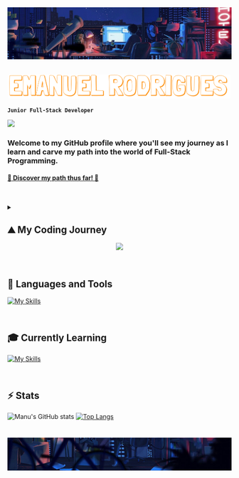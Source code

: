 <img src="Resources/top.jpg">
<br>
<br>
<p align="center">
    <img src="Resources/namehorizontal.png" alt="Name Image" width="500">
</p>


**`Junior Full-Stack Developer`** 

![](https://komarev.com/ghpvc/?username=ManuVils&color=blue)




### Welcome to my GitHub profile where you'll see my journey as I learn and carve my path into the world of Full-Stack Programming.
#### <a href="https://drive.google.com/file/d/1HSYUpshFX3ZPHplIB1RDRhV48iNFEMkN/view?usp=drive_link" target="_blank"><h4>📄 Discover my path thus far! 📄</h4></a>

&nbsp;&nbsp;&nbsp;&nbsp;&nbsp;&nbsp;&nbsp;&nbsp;


<details>
<summary><h2>⛰️ My Coding Journey</h2></summary>
I began my coding journey in college, as a multimedia student. I was pretty excited, even before starting. However, things took a turn for the worst, and shortly after starting learning, I discovered that coding wasn't for me... at the time.
<br><br>
So I moved on to other realms of multimedia and ended up as a Graphic Designer. After some time, I've noticed that it wasn't for me either as I wanted more. So I needed a career change and coding started to appear on the back of my mind.
<br><br>
You see, I've never truly forgotten it after college, and it somehow became this monster that was too strong for me to defeat. But maybe not this time. Maybe I was ready enough to try again. And so I did. And so I failed. A few months passed. I tried again on my own. And I failed again. But wasn’t ready to give up just yet. I always had this idea that programmers owned the world and the array of things they could do blew my mind. And I wanted that. Since I couldn't do it alone, I took a friend's suggestion and did a coding boot camp.
<br><br>
It was hard, incredibly fast-paced but fun as hell. They say "third time's a charm" and... this time was. I finally felt I was on to something, and even though this journey was, is, and will continue to be hard, I don't see myself doing anything else.
<br><br>
So welcome to my GitHub profile and my journey into a Full-Stack Developer!!!
</details>

<div align="center">
  <img width="75" src="https://user-images.githubusercontent.com/74038190/212284087-bbe7e430-757e-4901-90bf-4cd2ce3e1852.gif">
</div>

&nbsp;&nbsp;&nbsp;&nbsp;&nbsp;&nbsp;&nbsp;&nbsp;

## 🚀 Languages and Tools
 [![My Skills](https://skillicons.dev/icons?i=java,js,html,css,spring,nodejs,jquery,bootstrap,mysql,git,maven,postman,figma)](https://skillicons.dev)

&nbsp;&nbsp;&nbsp;&nbsp;

## 🎓 Currently Learning
 [![My Skills](https://skillicons.dev/icons?i=react,python,docker,cs,angular)](https://skillicons.dev)


&nbsp;&nbsp;&nbsp;&nbsp;

## ⚡️ Stats
![Manu's GitHub stats](https://github-readme-stats.vercel.app/api?username=manuvils&show_icons=true&theme=github_dark)
[![Top Langs](https://github-readme-stats.vercel.app/api/top-langs/?username=ManuVils&layout=compact&theme=radical)](https://github.com/ManuVils)
#

<img src="Resources/down.jpg">
